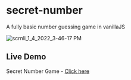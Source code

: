 # secret-number
A fully basic number guessing game in vanillaJS

![scrnli_1_4_2022_3-46-17 PM](https://user-images.githubusercontent.com/92443116/148061304-c8a84cf8-f6fe-40d2-b72f-7b3b01602854.png)

## Live Demo

Secret Number Game - 
[Click here](https://https://henryhale.github.io/secret-number/)


